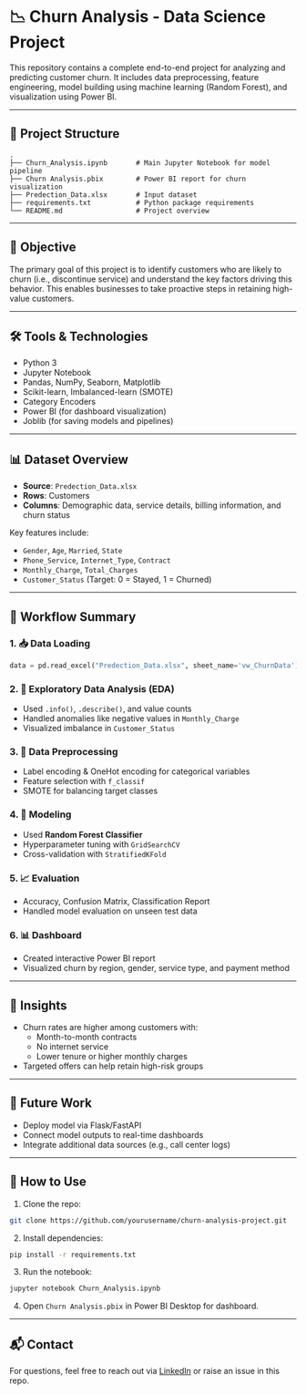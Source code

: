 # 📉 Churn Analysis - Data Science Project

This repository contains a complete end-to-end project for analyzing and predicting customer churn. It includes data preprocessing, feature engineering, model building using machine learning (Random Forest), and visualization using Power BI.

---

## 📁 Project Structure

```
.
├── Churn_Analysis.ipynb       # Main Jupyter Notebook for model pipeline
├── Churn Analysis.pbix        # Power BI report for churn visualization
├── Predection_Data.xlsx       # Input dataset
├── requirements.txt           # Python package requirements
└── README.md                  # Project overview
```

---

## 🎯 Objective

The primary goal of this project is to identify customers who are likely to churn (i.e., discontinue service) and understand the key factors driving this behavior. This enables businesses to take proactive steps in retaining high-value customers.

---

## 🛠️ Tools & Technologies

- Python 3
- Jupyter Notebook
- Pandas, NumPy, Seaborn, Matplotlib
- Scikit-learn, Imbalanced-learn (SMOTE)
- Category Encoders
- Power BI (for dashboard visualization)
- Joblib (for saving models and pipelines)

---

## 📊 Dataset Overview

- **Source**: `Predection_Data.xlsx`
- **Rows**: Customers
- **Columns**: Demographic data, service details, billing information, and churn status

Key features include:

- `Gender`, `Age`, `Married`, `State`
- `Phone_Service`, `Internet_Type`, `Contract`
- `Monthly_Charge`, `Total_Charges`
- `Customer_Status` (Target: 0 = Stayed, 1 = Churned)

---

## 📌 Workflow Summary

### 1. 📥 Data Loading

```python
data = pd.read_excel("Predection_Data.xlsx", sheet_name='vw_ChurnData')
```

### 2. 🔎 Exploratory Data Analysis (EDA)

- Used `.info()`, `.describe()`, and value counts
- Handled anomalies like negative values in `Monthly_Charge`
- Visualized imbalance in `Customer_Status`

### 3. 🧹 Data Preprocessing

- Label encoding & OneHot encoding for categorical variables
- Feature selection with `f_classif`
- SMOTE for balancing target classes

### 4. 🤖 Modeling

- Used **Random Forest Classifier**
- Hyperparameter tuning with `GridSearchCV`
- Cross-validation with `StratifiedKFold`

### 5. 📈 Evaluation

- Accuracy, Confusion Matrix, Classification Report
- Handled model evaluation on unseen test data

### 6. 📊 Dashboard

- Created interactive Power BI report
- Visualized churn by region, gender, service type, and payment method

---

## 🧠 Insights

- Churn rates are higher among customers with:
  - Month-to-month contracts
  - No internet service
  - Lower tenure or higher monthly charges
- Targeted offers can help retain high-risk groups

---

## 🚀 Future Work

- Deploy model via Flask/FastAPI
- Connect model outputs to real-time dashboards
- Integrate additional data sources (e.g., call center logs)

---

## 📎 How to Use

1. Clone the repo:
```bash
git clone https://github.com/yourusername/churn-analysis-project.git
```

2. Install dependencies:
```bash
pip install -r requirements.txt
```

3. Run the notebook:
```bash
jupyter notebook Churn_Analysis.ipynb
```

4. Open `Churn Analysis.pbix` in Power BI Desktop for dashboard.

---

## 📬 Contact

For questions, feel free to reach out via [LinkedIn](https://www.linkedin.com/) or raise an issue in this repo.
